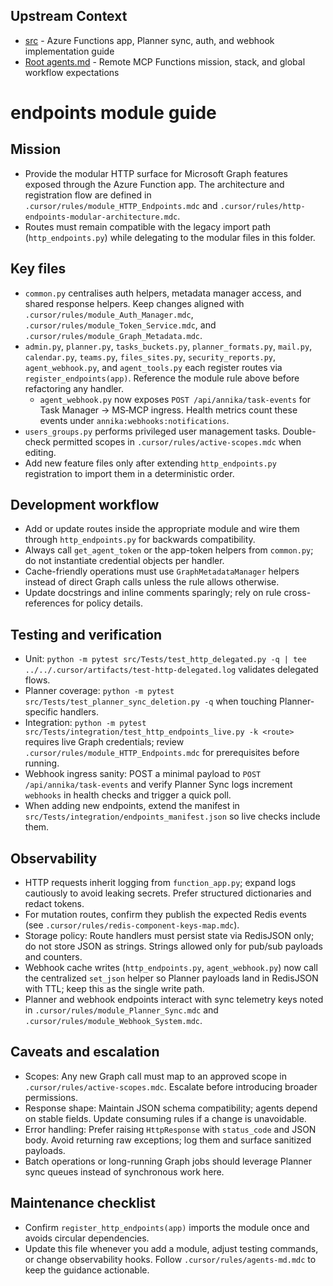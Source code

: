 ## Upstream Context
- [src](../agents.md) - Azure Functions app, Planner sync, auth, and webhook implementation guide
- [Root agents.md](../../agents.md) - Remote MCP Functions mission, stack, and global workflow expectations
# endpoints module guide

## Mission
- Provide the modular HTTP surface for Microsoft Graph features exposed through the Azure Function app. The architecture and registration flow are defined in `.cursor/rules/module_HTTP_Endpoints.mdc` and `.cursor/rules/http-endpoints-modular-architecture.mdc`.
- Routes must remain compatible with the legacy import path (`http_endpoints.py`) while delegating to the modular files in this folder.

## Key files
- `common.py` centralises auth helpers, metadata manager access, and shared response helpers. Keep changes aligned with `.cursor/rules/module_Auth_Manager.mdc`, `.cursor/rules/module_Token_Service.mdc`, and `.cursor/rules/module_Graph_Metadata.mdc`.
- `admin.py`, `planner.py`, `tasks_buckets.py`, `planner_formats.py`, `mail.py`, `calendar.py`, `teams.py`, `files_sites.py`, `security_reports.py`, `agent_webhook.py`, and `agent_tools.py` each register routes via `register_endpoints(app)`. Reference the module rule above before refactoring any handler.
  - `agent_webhook.py` now exposes `POST /api/annika/task-events` for Task Manager → MS‑MCP ingress. Health metrics count these events under `annika:webhooks:notifications`.
- `users_groups.py` performs privileged user management tasks. Double-check permitted scopes in `.cursor/rules/active-scopes.mdc` when editing.
- Add new feature files only after extending `http_endpoints.py` registration to import them in a deterministic order.

## Development workflow
- Add or update routes inside the appropriate module and wire them through `http_endpoints.py` for backwards compatibility.
- Always call `get_agent_token` or the app-token helpers from `common.py`; do not instantiate credential objects per handler.
- Cache-friendly operations must use `GraphMetadataManager` helpers instead of direct Graph calls unless the rule allows otherwise.
- Update docstrings and inline comments sparingly; rely on rule cross-references for policy details.

## Testing and verification
- Unit: `python -m pytest src/Tests/test_http_delegated.py -q | tee ../../.cursor/artifacts/test-http-delegated.log` validates delegated flows.
- Planner coverage: `python -m pytest src/Tests/test_planner_sync_deletion.py -q` when touching Planner-specific handlers.
- Integration: `python -m pytest src/Tests/integration/test_http_endpoints_live.py -k <route>` requires live Graph credentials; review `.cursor/rules/module_HTTP_Endpoints.mdc` for prerequisites before running.
- Webhook ingress sanity: POST a minimal payload to `POST /api/annika/task-events` and verify Planner Sync logs increment `webhooks` in health checks and trigger a quick poll.
- When adding new endpoints, extend the manifest in `src/Tests/integration/endpoints_manifest.json` so live checks include them.

## Observability
- HTTP requests inherit logging from `function_app.py`; expand logs cautiously to avoid leaking secrets. Prefer structured dictionaries and redact tokens.
- For mutation routes, confirm they publish the expected Redis events (see `.cursor/rules/redis-component-keys-map.mdc`).
 - Storage policy: Route handlers must persist state via RedisJSON only; do not store JSON as strings. Strings allowed only for pub/sub payloads and counters.
- Webhook cache writes (`http_endpoints.py`, `agent_webhook.py`) now call the centralized `set_json` helper so Planner payloads land in RedisJSON with TTL; keep this as the single write path.
- Planner and webhook endpoints interact with sync telemetry keys noted in `.cursor/rules/module_Planner_Sync.mdc` and `.cursor/rules/module_Webhook_System.mdc`.

## Caveats and escalation
- Scopes: Any new Graph call must map to an approved scope in `.cursor/rules/active-scopes.mdc`. Escalate before introducing broader permissions.
- Response shape: Maintain JSON schema compatibility; agents depend on stable fields. Update consuming rules if a change is unavoidable.
- Error handling: Prefer raising `HttpResponse` with `status_code` and JSON body. Avoid returning raw exceptions; log them and surface sanitized payloads.
- Batch operations or long-running Graph jobs should leverage Planner sync queues instead of synchronous work here.

## Maintenance checklist
- Confirm `register_http_endpoints(app)` imports the module once and avoids circular dependencies.
- Update this file whenever you add a module, adjust testing commands, or change observability hooks. Follow `.cursor/rules/agents-md.mdc` to keep the guidance actionable.

